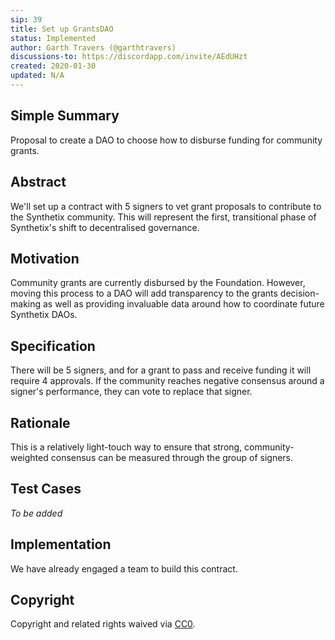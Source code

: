 ```yaml
---
sip: 39
title: Set up GrantsDAO
status: Implemented
author: Garth Travers (@garthtravers)
discussions-to: https://discordapp.com/invite/AEdUHzt
created: 2020-01-30
updated: N/A
---
```

## Simple Summary

Proposal to create a DAO to choose how to disburse funding for community grants. 

## Abstract

We'll set up a contract with 5 signers to vet grant proposals to contribute to the Synthetix community. This will represent the first, transitional phase of Synthetix's shift to decentralised governance. 

## Motivation

Community grants are currently disbursed by the Foundation. However, moving this process to a DAO will add transparency to the grants decision-making as well as providing invaluable data around how to coordinate future Synthetix DAOs. 

## Specification

There will be 5 signers, and for a grant to pass and receive funding it will require 4 approvals. 
If the community reaches negative consensus around a signer's performance, they can vote to replace that signer. 

## Rationale

This is a relatively light-touch way to ensure that strong, community-weighted consensus can be measured through the group of signers. 

## Test Cases

_To be added_

## Implementation

We have already engaged a team to build this contract. 

## Copyright

Copyright and related rights waived via [CC0](https://creativecommons.org/publicdomain/zero/1.0/).
